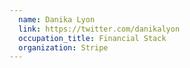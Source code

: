 ```yaml
---
  name: Danika Lyon
  link: https://twitter.com/danikalyon
  occupation_title: Financial Stack
  organization: Stripe
---
```

